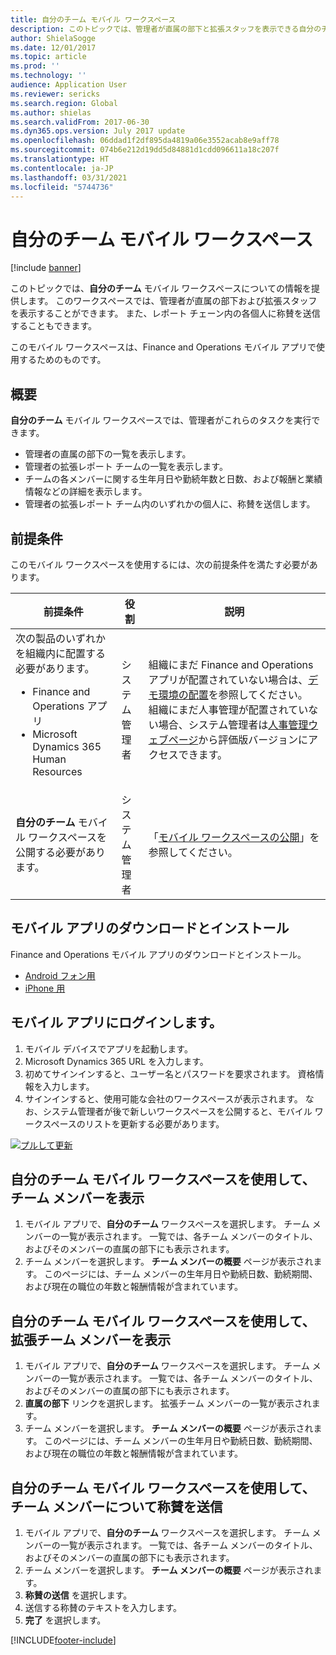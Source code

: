 ```yaml
---
title: 自分のチーム モバイル ワークスペース
description: このトピックでは、管理者が直属の部下と拡張スタッフを表示できる自分のチーム モバイル ワークスペースについて、情報を提供します。
author: ShielaSogge
ms.date: 12/01/2017
ms.topic: article
ms.prod: ''
ms.technology: ''
audience: Application User
ms.reviewer: sericks
ms.search.region: Global
ms.author: shielas
ms.search.validFrom: 2017-06-30
ms.dyn365.ops.version: July 2017 update
ms.openlocfilehash: 06ddad1f2df895da4819a06e3552acab8e9aff78
ms.sourcegitcommit: 074b6e212d19dd5d84881d1cdd096611a18c207f
ms.translationtype: HT
ms.contentlocale: ja-JP
ms.lasthandoff: 03/31/2021
ms.locfileid: "5744736"
---
```

# <a name="my-team-mobile-workspace"></a>自分のチーム モバイル ワークスペース

[!include [banner](../includes/banner.md)]

このトピックでは、**自分のチーム** モバイル ワークスペースについての情報を提供します。 このワークスペースでは、管理者が直属の部下および拡張スタッフを表示することができます。 また、レポート チェーン内の各個人に称賛を送信することもできます。

このモバイル ワークスペースは、Finance and Operations モバイル アプリで使用するためのものです。

## <a name="overview"></a>概要 
**自分のチーム** モバイル ワークスペースでは、管理者がこれらのタスクを実行できます。

- 管理者の直属の部下の一覧を表示します。
- 管理者の拡張レポート チームの一覧を表示します。
- チームの各メンバーに関する生年月日や勤続年数と日数、および報酬と業績情報などの詳細を表示します。
- 管理者の拡張レポート チーム内のいずれかの個人に、称賛を送信します。

## <a name="prerequisites"></a>前提条件
このモバイル ワークスペースを使用するには、次の前提条件を満たす必要があります。

<table>
<thead>
<tr class="header">
<th>前提条件</th>
<th>役割</th>
<th>説明</th>
</tr>
</thead>
<tbody>
<tr class="odd">
<td>次の製品のいずれかを組織内に配置する必要があります。
<ul><li>Finance and Operations アプリ</li>
<li>Microsoft Dynamics 365 Human Resources</li>
</ul>
</td>
<td>システム管理者</td>
<td>組織にまだ Finance and Operations アプリが配置されていない場合は、<a href="../deployment/deploy-demo-environment.md">デモ環境の配置</a>を参照してください。 組織にまだ人事管理が配置されていない場合、システム管理者は<a href="https://dynamics.microsoft.com/human-resources/overview/">人事管理ウェブページ</a>から評価版バージョンにアクセスできます。
</td>
</tr>
<tr class="even">
<td><strong>自分のチーム</strong> モバイル ワークスペースを公開する必要があります。</td>
<td>システム管理者</td>
<td>「<a href="publish-mobile-workspace.md">モバイル ワークスペースの公開</a>」を参照してください。</td>
</tr>
</tbody>
</table>

## <a name="download-and-install-the-mobile-app"></a>モバイル アプリのダウンロードとインストール

Finance and Operations モバイル アプリのダウンロードとインストール。

-   [Android フォン用](https://go.microsoft.com/fwlink/?linkid=850662)
-   [iPhone 用](https://go.microsoft.com/fwlink/?linkid=850663)

## <a name="sign-in-to-the-mobile-app"></a>モバイル アプリにログインします。
1.  モバイル デバイスでアプリを起動します。
2.  Microsoft Dynamics 365 URL を入力します。
3.  初めてサインインすると、ユーザー名とパスワードを要求されます。 資格情報を入力します。
4.  サインインすると、使用可能な会社のワークスペースが表示されます。 なお、システム管理者が後で新しいワークスペースを公開すると、モバイル ワークスペースのリストを更新する必要があります。

[![プルして更新](./media/pull-to-refresh-list-of-workspaces-183x300.png)](./media/pull-to-refresh-list-of-workspaces.png)

## <a name="view-team-members-by-using-the-my-team-mobile-workspace"></a>自分のチーム モバイル ワークスペースを使用して、チーム メンバーを表示
1.  モバイル アプリで、**自分のチーム** ワークスペースを選択します。 チーム メンバーの一覧が表示されます。 一覧では、各チーム メンバーのタイトル、およびそのメンバーの直属の部下にも表示されます。
2.  チーム メンバーを選択します。 **チーム メンバーの概要** ページが表示されます。 このページには、チーム メンバーの生年月日や勤続日数、勤続期間、および現在の職位の年数と報酬情報が含まれています。

## <a name="view-extended-team-members-by-using-the-my-team-mobile-workspace"></a>自分のチーム モバイル ワークスペースを使用して、拡張チーム メンバーを表示
1.  モバイル アプリで、**自分のチーム** ワークスペースを選択します。 チーム メンバーの一覧が表示されます。 一覧では、各チーム メンバーのタイトル、およびそのメンバーの直属の部下にも表示されます。
1.  **直属の部下** リンクを選択します。 拡張チーム メンバーの一覧が表示されます。
1.  チーム メンバーを選択します。 **チーム メンバーの概要** ページが表示されます。 このページには、チーム メンバーの生年月日や勤続日数、勤続期間、および現在の職位の年数と報酬情報が含まれています。

## <a name="send-praise-about-team-members-by-using-the-my-team-mobile-workspace"></a>自分のチーム モバイル ワークスペースを使用して、チーム メンバーについて称賛を送信
1.  モバイル アプリで、**自分のチーム** ワークスペースを選択します。 チーム メンバーの一覧が表示されます。 一覧では、各チーム メンバーのタイトル、およびそのメンバーの直属の部下にも表示されます。
1.  チーム メンバーを選択します。 **チーム メンバーの概要** ページが表示されます。
1.  **称賛の送信** を選択します。 
1. 送信する称賛のテキストを入力します。 
1. **完了** を選択します。


[!INCLUDE[footer-include](../../../includes/footer-banner.md)]